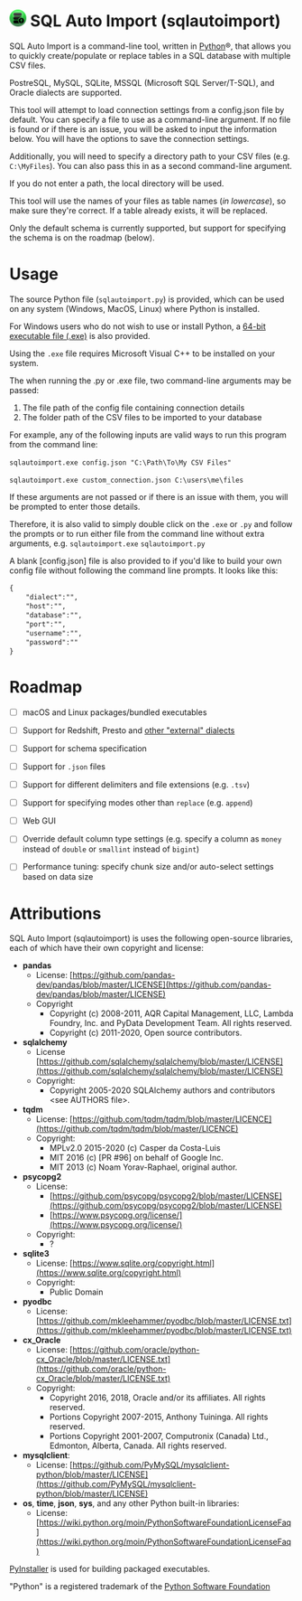 

# <img src="https://raw.githubusercontent.com/kevinlakhani/sqlautoimport/1fb8a56c1e288cacfbc07ba997b5656be08c16e7/icon/icon.svg" alt="icon" height="30"/> SQL Auto Import (sqlautoimport)
SQL Auto Import is a command-line tool, written in [Python](https://www.python.org/)®, that allows you to quickly create/populate or replace tables in a SQL database with multiple CSV files.

PostreSQL, MySQL, SQLite, MSSQL (Microsoft SQL Server/T-SQL), and Oracle dialects are supported.

This tool will attempt to load connection settings from a config.json file by default. You can specify
a file to use as a command-line argument. If no file is found or if there is an issue, you will be asked
to input the information below. You will have the options to save the connection settings. 

Additionally, you will need to specify a directory path to your CSV files (e.g. `C:\MyFiles`). You can
also pass this in as a second command-line argument. 

If you do not enter a path, the local directory will be used.

This tool will use the names of your files as table names (*in lowercase*), so make sure they're correct. If a table already exists, it will be replaced.

Only the default schema is currently supported, but support for specifying the schema is on the roadmap (below).

# Usage
The source Python file (`sqlautoimport.py`) is provided, which can be used on any system (Windows, MacOS, Linux) where Python is installed. 

For Windows users who do not wish to use or install Python, a [64-bit executable file (.exe)](https://github.com/kevinlakhani/sqlautoimport/raw/master/sqlautoimport.exe) is also provided.

Using the `.exe` file requires Microsoft Visual C++ to be installed on your system.

The when running the .py or .exe file, two command-line arguments may be passed:
 1. The file path of the config file containing connection details
 2. The folder path of the CSV files to be imported to your database

For example, any of the following inputs are valid ways to run this program from the command line:

`sqlautoimport.exe config.json "C:\Path\To\My CSV Files"`

`sqlautoimport.exe custom_connection.json C:\users\me\files`

If these arguments are not passed or if there is an issue with them, you will be prompted to enter those details.

Therefore, it is also valid to simply double click on the `.exe` or `.py` and follow the prompts or to run either file from the command line without extra arguments, e.g.
`sqlautoimport.exe`
`sqlautoimport.py`

A blank [config.json] file is also provided to if you'd like to build your own config file without following the command line prompts. It looks like this:
```
{
	"dialect":"",
	"host":"",
	"database":"",
	"port":"",
	"username":"",
	"password":""
}
```
# Roadmap
 - [ ] macOS and Linux packages/bundled executables
 - [ ] Support for Redshift, Presto and [other "external" dialects](https://docs.sqlalchemy.org/en/13/dialects/#external-dialects)
 - [ ] Support for schema specification
 - [ ] Support for `.json` files
 - [ ] Support for different delimiters and file extensions (e.g. `.tsv`)
 - [ ] Support for specifying modes other than `replace` (e.g. `append`)
 - [ ] Web GUI
 - [ ] Override default column type settings (e.g. specify a column as `money` instead of `double` or `smallint` instead of `bigint`)
 - [ ] Performance tuning: specify chunk size and/or auto-select settings based on data size


# Attributions
SQL Auto Import (sqlautoimport) is uses the following open-source libraries, each of which have their own copyright and license:

 - **pandas**
	 - License: [https://github.com/pandas-dev/pandas/blob/master/LICENSE](https://github.com/pandas-dev/pandas/blob/master/LICENSE)
	 - Copyright
		 - Copyright (c) 2008-2011, AQR Capital Management, LLC, Lambda Foundry, Inc. and PyData Development Team. All rights reserved.
		 - Copyright (c) 2011-2020, Open source contributors.
 - **sqlalchemy**
	 - License [https://github.com/sqlalchemy/sqlalchemy/blob/master/LICENSE](https://github.com/sqlalchemy/sqlalchemy/blob/master/LICENSE)
	 - Copyright:
		 - Copyright 2005-2020 SQLAlchemy authors and contributors \<see AUTHORS file>.
- **tqdm**
	- License: [https://github.com/tqdm/tqdm/blob/master/LICENCE](https://github.com/tqdm/tqdm/blob/master/LICENCE)
	- Copyright:
		- MPLv2.0 2015-2020 (c) Casper da Costa-Luis
		- MIT 2016 (c) [PR #96] on behalf of Google Inc.
		- MIT 2013 (c) Noam Yorav-Raphael, original author.
- **psycopg2**
	 - License: 
		 - [https://github.com/psycopg/psycopg2/blob/master/LICENSE](https://github.com/psycopg/psycopg2/blob/master/LICENSE)
		 - [https://www.psycopg.org/license/](https://www.psycopg.org/license/)
	 - Copyright:
		 - ?
 -  **sqlite3**
	 - License: [https://www.sqlite.org/copyright.html](https://www.sqlite.org/copyright.html)
	 - Copyright:
		 - Public Domain
- **pyodbc**
	- License: [https://github.com/mkleehammer/pyodbc/blob/master/LICENSE.txt](https://github.com/mkleehammer/pyodbc/blob/master/LICENSE.txt)
- **cx_Oracle**
	- License: [https://github.com/oracle/python-cx_Oracle/blob/master/LICENSE.txt](https://github.com/oracle/python-cx_Oracle/blob/master/LICENSE.txt)
	- Copyright: 
		- Copyright 2016, 2018, Oracle and/or its affiliates. All rights reserved.
		- Portions Copyright 2007-2015, Anthony Tuininga. All rights reserved.
		- Portions Copyright 2001-2007, Computronix (Canada) Ltd., Edmonton, Alberta, Canada. All rights reserved.
- **mysqlclient**:
	- License: [https://github.com/PyMySQL/mysqlclient-python/blob/master/LICENSE](https://github.com/PyMySQL/mysqlclient-python/blob/master/LICENSE)
- **os**, **time**, **json**, **sys**, and any other Python built-in libraries:
	- License: [https://wiki.python.org/moin/PythonSoftwareFoundationLicenseFaq](https://wiki.python.org/moin/PythonSoftwareFoundationLicenseFaq) 

[PyInstaller](https://github.com/pyinstaller/pyinstaller) is used for building packaged executables.

"Python" is a registered trademark of the [Python Software Foundation]([https://www.python.org/psf/)
